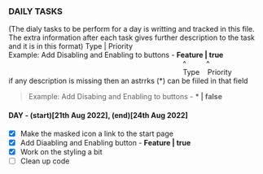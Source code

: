 ### DAILY TASKS
(The dialy tasks to be perform for a day is writting and tracked in this file. The extra information after each task gives further description to the task and it is in this format)
 Type | Priority <br> 
 Example: Add Disabling and Enabling to buttons - **Feature | true** <br>
&nbsp;&nbsp;&nbsp;&nbsp;&nbsp;&nbsp;&nbsp;&nbsp;&nbsp;&nbsp;&nbsp;&nbsp;&nbsp;&nbsp;&nbsp;&nbsp;&nbsp;&nbsp;&nbsp;&nbsp;&nbsp;&nbsp;&nbsp;&nbsp;&nbsp;&nbsp;&nbsp;&nbsp;&nbsp;&nbsp;&nbsp;&nbsp;&nbsp;&nbsp;&nbsp;&nbsp;&nbsp;&nbsp;&nbsp;&nbsp;&nbsp;&nbsp;&nbsp;&nbsp;&nbsp;&nbsp;&nbsp;&nbsp;&nbsp;&nbsp;&nbsp;&nbsp;&nbsp;&nbsp; &nbsp;&nbsp;&nbsp;&nbsp;&nbsp;&nbsp;&nbsp;&nbsp;&nbsp;&nbsp;&nbsp;&nbsp;&nbsp;&nbsp;&nbsp;&nbsp;&nbsp;&nbsp;&nbsp;&nbsp;&nbsp;&nbsp;&nbsp;&nbsp;&nbsp;&nbsp;&nbsp;&nbsp;&nbsp;&nbsp;&nbsp;&nbsp;^&nbsp;&nbsp;&nbsp;&nbsp;&nbsp;&nbsp;&nbsp;&nbsp;&nbsp;&nbsp;^ <br>
 &nbsp;&nbsp;&nbsp;&nbsp;&nbsp;&nbsp;&nbsp;&nbsp;&nbsp;&nbsp;&nbsp;&nbsp;&nbsp;&nbsp;&nbsp;&nbsp;&nbsp;&nbsp;&nbsp;&nbsp;&nbsp;&nbsp;&nbsp;&nbsp;&nbsp;&nbsp;&nbsp;&nbsp;&nbsp;&nbsp;&nbsp;&nbsp;&nbsp;&nbsp;&nbsp;&nbsp;&nbsp;&nbsp;&nbsp;&nbsp;&nbsp;&nbsp;&nbsp;&nbsp;&nbsp;&nbsp;&nbsp;&nbsp;&nbsp;&nbsp;&nbsp;&nbsp;&nbsp;&nbsp; &nbsp;&nbsp;&nbsp;&nbsp;&nbsp;&nbsp;&nbsp;&nbsp;&nbsp;&nbsp;&nbsp;&nbsp;&nbsp;&nbsp;&nbsp;&nbsp;&nbsp;&nbsp;&nbsp;&nbsp;&nbsp;&nbsp;&nbsp;&nbsp;&nbsp;&nbsp;&nbsp;&nbsp;&nbsp;&nbsp;&nbsp;&nbsp;Type&nbsp;&nbsp;&nbsp;&nbsp;Priority <br>
if any description is missing then an astrrks (*) can be fiiled in that field
> Example: Add Disabing and Enabling to buttons - **\* | false** 
#### DAY - (start)[21th Aug 2022], (end)[24th Aug 2022]
* [x] Make the masked icon a link to the start page
* [x] Add Diaabling and Enabling button - **Feature | true**
* [x] Work on the styling a bit
* [ ] Clean up code